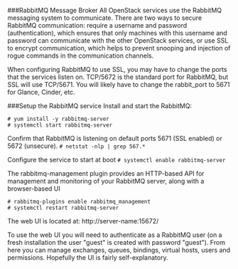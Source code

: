###RabbitMQ Message Broker
All OpenStack services use the RabbitMQ messaging system to communicate. There are two ways to secure RabbitMQ communication: require a username and password (authentication), which ensures that only machines with this username and password can communicate with the other OpenStack services, or use SSL to encrypt communication, which helps to prevent snooping and injection of rogue commands in the communication channels.

When configuring RabbitMQ to use SSL, you may have to change the ports that the services listen on. TCP/5672 is the standard port for RabbitMQ, but SSL will use TCP/5671. You will likely have to change the rabbit_port to 5671 for Glance, Cinder, etc.

###Setup the RabbitMQ service
Install and start the RabbitMQ:
```
# yum install -y rabbitmq-server
# systemctl start rabbitmq-server
```
Confirm that RabbitMQ is listening on default ports 5671 (SSL enabled) or 5672 (unsecure).
``# netstat -nlp | grep 567.*``

Configure the service to start at boot
``# systemctl enable rabbitmq-server``

The rabbitmq-management plugin provides an HTTP-based API for management and monitoring of your RabbitMQ server, along with a browser-based UI
```
# rabbitmq-plugins enable rabbitmq_management
# systemctl restart rabbitmq-server
```

The web UI is located at: http://server-name:15672/

To use the web UI you will need to authenticate as a RabbitMQ user (on a fresh installation the user "guest" is created with password "guest"). From here you can manage exchanges, queues, bindings, virtual hosts, users and permissions. Hopefully the UI is fairly self-explanatory.
